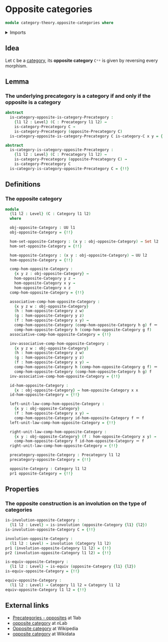 # Opposite categories

```agda
module category-theory.opposite-categories where
```

<details><summary>Imports</summary>

```agda
open import category-theory.categories
open import category-theory.isomorphisms-in-precategories
open import category-theory.opposite-precategories
open import category-theory.precategories

open import foundation.dependent-pair-types
open import foundation.equivalences
open import foundation.identity-types
open import foundation.involutions
open import foundation.sets
open import foundation.subtypes
open import foundation.transport-along-identifications
open import foundation.universe-levels
```

</details>

## Idea

Let `C` be a [category](category-theory.categories.md), its **opposite
category** `Cᵒᵖ` is given by reversing every morphism.

## Lemma

### The underlying precategory is a category if and only if the opposite is a category

```agda
abstract
  is-category-opposite-is-category-Precategory :
    {l1 l2 : Level} (C : Precategory l1 l2) →
    is-category-Precategory C →
    is-category-Precategory (opposite-Precategory C)
  is-category-opposite-is-category-Precategory C is-category-C x y = {!!}

abstract
  is-category-is-category-opposite-Precategory :
    {l1 l2 : Level} (C : Precategory l1 l2) →
    is-category-Precategory (opposite-Precategory C) →
    is-category-Precategory C
  is-category-is-category-opposite-Precategory C = {!!}
```

## Definitions

### The opposite category

```agda
module _
  {l1 l2 : Level} (C : Category l1 l2)
  where

  obj-opposite-Category : UU l1
  obj-opposite-Category = {!!}

  hom-set-opposite-Category : (x y : obj-opposite-Category) → Set l2
  hom-set-opposite-Category = {!!}

  hom-opposite-Category : (x y : obj-opposite-Category) → UU l2
  hom-opposite-Category = {!!}

  comp-hom-opposite-Category :
    {x y z : obj-opposite-Category} →
    hom-opposite-Category y z →
    hom-opposite-Category x y →
    hom-opposite-Category x z
  comp-hom-opposite-Category = {!!}

  associative-comp-hom-opposite-Category :
    {x y z w : obj-opposite-Category}
    (h : hom-opposite-Category z w)
    (g : hom-opposite-Category y z)
    (f : hom-opposite-Category x y) →
    comp-hom-opposite-Category (comp-hom-opposite-Category h g) f ＝
    comp-hom-opposite-Category h (comp-hom-opposite-Category g f)
  associative-comp-hom-opposite-Category = {!!}

  inv-associative-comp-hom-opposite-Category :
    {x y z w : obj-opposite-Category}
    (h : hom-opposite-Category z w)
    (g : hom-opposite-Category y z)
    (f : hom-opposite-Category x y) →
    comp-hom-opposite-Category h (comp-hom-opposite-Category g f) ＝
    comp-hom-opposite-Category (comp-hom-opposite-Category h g) f
  inv-associative-comp-hom-opposite-Category = {!!}

  id-hom-opposite-Category :
    {x : obj-opposite-Category} → hom-opposite-Category x x
  id-hom-opposite-Category = {!!}

  left-unit-law-comp-hom-opposite-Category :
    {x y : obj-opposite-Category}
    (f : hom-opposite-Category x y) →
    comp-hom-opposite-Category id-hom-opposite-Category f ＝ f
  left-unit-law-comp-hom-opposite-Category = {!!}

  right-unit-law-comp-hom-opposite-Category :
    {x y : obj-opposite-Category} (f : hom-opposite-Category x y) →
    comp-hom-opposite-Category f id-hom-opposite-Category ＝ f
  right-unit-law-comp-hom-opposite-Category = {!!}

  precategory-opposite-Category : Precategory l1 l2
  precategory-opposite-Category = {!!}

  opposite-Category : Category l1 l2
  pr1 opposite-Category = {!!}
```

## Properties

### The opposite construction is an involution on the type of categories

```agda
is-involution-opposite-Category :
  {l1 l2 : Level} → is-involution (opposite-Category {l1} {l2})
is-involution-opposite-Category C = {!!}

involution-opposite-Category :
  (l1 l2 : Level) → involution (Category l1 l2)
pr1 (involution-opposite-Category l1 l2) = {!!}
pr2 (involution-opposite-Category l1 l2) = {!!}

is-equiv-opposite-Category :
  {l1 l2 : Level} → is-equiv (opposite-Category {l1} {l2})
is-equiv-opposite-Category = {!!}

equiv-opposite-Category :
  (l1 l2 : Level) → Category l1 l2 ≃ Category l1 l2
equiv-opposite-Category l1 l2 = {!!}
```

## External links

- [Precategories - opposites](https://1lab.dev/Cat.Base.html#opposites) at 1lab
- [opposite category](https://ncatlab.org/nlab/show/opposite+category) at $n$Lab
- [Opposite category](https://en.wikipedia.org/wiki/Opposite_category) at
  Wikipedia
- [opposite category](https://www.wikidata.org/wiki/Q7098616) at Wikidata
